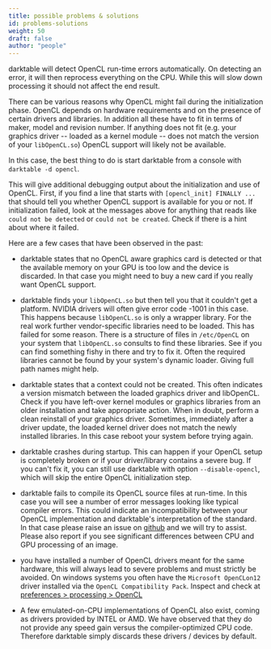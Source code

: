 ```yaml
---
title: possible problems & solutions
id: problems-solutions
weight: 50
draft: false
author: "people"
---
```


darktable will detect OpenCL run-time errors automatically. On detecting an error, it will then reprocess everything on the CPU. While this will slow down processing it should not affect the end result.

There can be various reasons why OpenCL might fail during the initialization phase. OpenCL depends on hardware requirements and on the presence of certain drivers and libraries. In addition all these have to fit in terms of maker, model and revision number. If anything does not fit (e.g. your graphics driver -- loaded as a kernel module -- does not match the version of your `libOpenCL.so`) OpenCL support will likely not be available.

In this case, the best thing to do is start darktable from a console with `darktable -d opencl`.

This will give additional debugging output about the initialization and use of OpenCL. First, if you find a line that starts with `[opencl_init] FINALLY ...` that should tell you whether OpenCL support is available for you or not. If initialization failed, look at the messages above for anything that reads like `could not be detected` or `could not be created`. Check if there is a hint about where it failed.

Here are a few cases that have been observed in the past:

- darktable states that no OpenCL aware graphics card is detected or that the available memory on your GPU is too low and the device is discarded. In that case you might need to buy a new card if you really want OpenCL support.

- darktable finds your `libOpenCL.so` but then tell you that it couldn't get a platform. NVIDIA drivers will often give error code -1001 in this case. This happens because `libOpenCL.so` is only a wrapper library. For the real work further vendor-specific libraries need to be loaded. This has failed for some reason. There is a structure of files in `/etc/OpenCL` on your system that `libOpenCL.so` consults to find these libraries. See if you can find something fishy in there and try to fix it. Often the required libraries cannot be found by your system's dynamic loader. Giving full path names might help.

- darktable states that a context could not be created. This often indicates a version mismatch between the loaded graphics driver and libOpenCL. Check if you have left-over kernel modules or graphics libraries from an older installation and take appropriate action. When in doubt, perform a clean reinstall of your graphics driver. Sometimes, immediately after a driver update, the loaded kernel driver does not match the newly installed libraries. In this case reboot your system before trying again.

- darktable crashes during startup. This can happen if your OpenCL setup is completely broken or if your driver/library contains a severe bug. If you can't fix it, you can still use darktable with option `--disable-opencl`, which will skip the entire OpenCL initialization step.

- darktable fails to compile its OpenCL source files at run-time. In this case you will see a number of error messages looking like typical compiler errors. This could indicate an incompatibility between your OpenCL implementation and darktable's interpretation of the standard. In that case please raise an issue on [github](https://github.com/darktable-org/darktable/issues/new/choose) and we will try to assist. Please also report if you see significant differences between CPU and GPU processing of an image.

- you have installed a number of OpenCL drivers meant for the same hardware, this will always lead to severe problems and must strictly be avoided. On windows systems you often have the `Microsoft OpenCLon12` driver installed via the `OpenCL Compatibility Pack`. Inspect and check at [preferences > processing > OpenCL](../../preferences-settings/processing#cpu--gpu--memory)

- A few emulated-on-CPU implementations of OpenCL also exist, coming as drivers provided by INTEL or AMD. We have observed that they do not provide any speed gain versus the compiler-optimized CPU code. Therefore darktable simply discards these drivers / devices by default.
